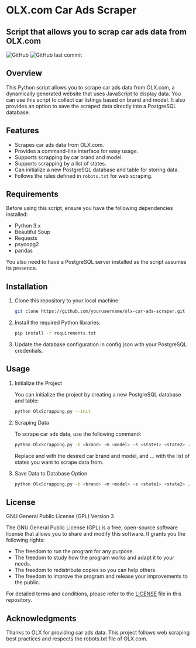 # OLX.com Car Ads Scraper
## Script that allows you to scrap car ads data from OLX.com

![GitHub](https://img.shields.io/github/license/vitorodesouza/olx_scrapping)
![GitHub last commit](https://img.shields.io/github/last-commit/vitorodesouza/olx_scrapping)

## Overview

This Python script allows you to scrape car ads data from OLX.com, a dynamically generated website that uses JavaScript to display data. You can use this script to collect car listings based on brand and model. It also provides an option to save the scraped data directly into a PostgreSQL database.

## Features

- Scrapes car ads data from OLX.com.
- Provides a command-line interface for easy usage.
- Supports scrapping by car brand and model.
- Supports scrapping by a list of states.
- Can initialize a new PostgreSQL database and table for storing data.
- Follows the rules defined in `robots.txt` for web scraping.

## Requirements

Before using this script, ensure you have the following dependencies installed:

- Python 3.x
- Beautiful Soup
- Requests
- psycopg2
- pandas

You also need to have a PostgreSQL server installed as the script assumes its presence.

## Installation

1. Clone this repository to your local machine:

   ```bash
   git clone https://github.com/yourusername/olx-car-ads-scraper.git
   ```

2. Install the required Python libraries:

    ```bash
    pip install -r requirements.txt
    ```

3. Update the database configuration in config.json with your PostgreSQL credentials.

## Usage

1. Initialize the Project

    You can initialize the project by creating a new PostgreSQL database and table:
    ```bash
    python OlxScrapping.py --init
    ```

2. Scraping Data

    To scrape car ads data, use the following command:

    ```bash
    python OlxScrapping.py -b <brand> -m <model> -s <state1> <state2> ...
    ```

    Replace <brand> and <model> with the desired car brand and model, and <state1> <state2> ... with the list of states you want to scrape data from.

3. Save Data to Database Option

    ```bash
    python OlxScrapping.py -b <brand> -m <model> -s <state1> <state2> ... -db
    ```

## License

GNU General Public License (GPL) Version 3

The GNU General Public License (GPL) is a free, open-source software license that allows you to share and modify this software. It grants you the following rights:

- The freedom to run the program for any purpose.
- The freedom to study how the program works and adapt it to your needs.
- The freedom to redistribute copies so you can help others.
- The freedom to improve the program and release your improvements to the public.

For detailed terms and conditions, please refer to the [LICENSE](LICENSE) file in this repository.

## Acknowledgments

Thanks to OLX for providing car ads data.
This project follows web scraping best practices and respects the robots.txt file of OLX.com.